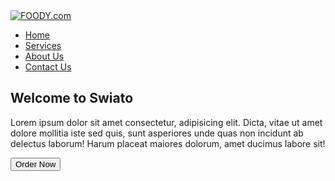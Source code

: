 <!DOCTYPE html>
<html lang="en">
<head>
    <meta charset="UTF-8">
    <meta http-equiv="X-UA-Compatible" content="IE=edge">
    <meta name="viewport" content="width=device-width, initial-scale=1.0">
    <meta name="robots" content="INDEX_FOLLOW">
    <meta name="descriptions" content="Best Online food Delivery Service in India | Foody.com">
    <meta name="keywords" content="Online foods in India, heathy foods in India, best online foods in India">
    <title>Best Online Food Delivery Service in India | Swiato.com</title>
    <link href="https://fonts.googleapis.com/css2?family=Yanone+Kaffeesatz:wght@600&display=swap" rel="stylesheet">
    <link rel="stylesheet" href="style.css">
    <link href="https://fonts.googleapis.com/css2?family=Pacifico&display=swap" rel="stylesheet">
    <link href="https://fonts.googleapis.com/css2?family=Oswald:wght@500;600&display=swap" rel="stylesheet">
    <!-- <style>
        body{
            margin: 0px;
            padding: 0px;
        }
        .box{
            background-image: ;
        }
        .navbar{
            display: flex;
            height: 9.5vh;
            width: 100vw;
            border: 2px solid green;
            background-color: rgb(77, 71, 71);
            opacity: 50%;
        }
        .navbar ul{
            display: flex;
            margin: 0px;
        }
        .navbar ul li{
            list-style: none;
            padding: 0px;
            position: relative;
            top: 4vh;
            left: 10vw;
            height: 3vh;
            opacity: 100%;
            margin-right: 8vw;
        }
        .navbar ul li a{
            text-decoration: none;
            color: rgb(255, 255, 255);
            font-size: 1.5vw;
            font-family: 'Yanone Kaffeesatz', sans-serif;
        }
        .navbar img{
            opacity: 100%;
            width: 45px;
            height: 45px;
            margin: 0px;
            position: absolute;
            top: 2vh;
            left: 5vw;
            padding: 0px;
            border: 2px solid black;
            border-radius: 100px;
        }
    </style> -->
</head>
<body>
    <div class="container">
        <nav class="navbar">
            <div class="logo">
                <a href="project.html"><img src="logo.png" alt="FOODY.com"></a>
            </div>
            <ul>
                <li class="items"><a href="project.html">Home</a></li>
                <li class="items"><a href="#">Services</a></li>
                <li class="items"><a href="#">About Us</a></li>
                <li class="items"><a href="#">Contact Us</a></li>
            </ul>
        </nav>
        <section class="back">
            <h1>Welcome to Swiato</h1>
            <p>Lorem ipsum dolor sit amet consectetur, adipisicing elit. Dicta, vitae ut amet dolore mollitia iste sed quis, sunt asperiores unde quas non incidunt ab delectus laborum! Harum placeat maiores dolorum, amet ducimus labore sit!</p>
            <button class="btn">Order Now</button>
        </section>
    </div>
</body>
</html>
